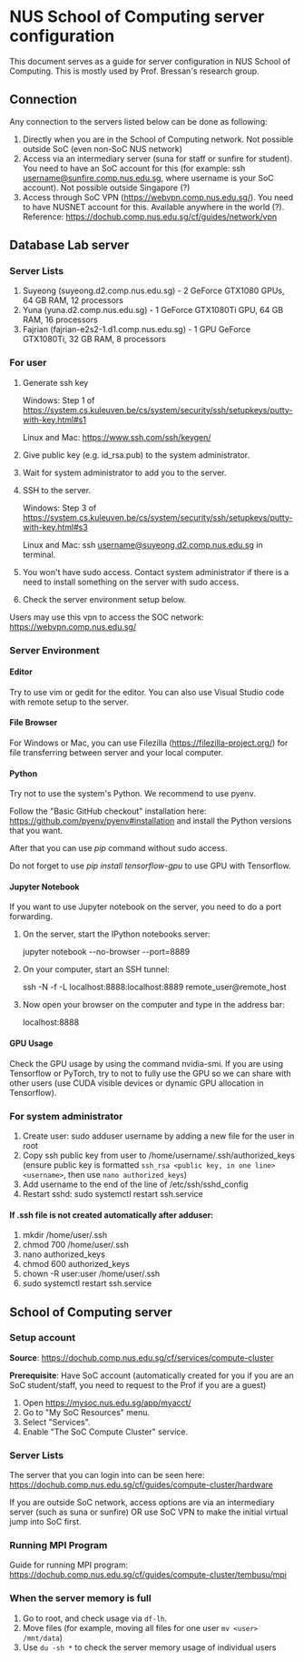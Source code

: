 # NUS School of Computing server configuration
This document serves as a guide for server configuration in NUS School of Computing. This is mostly used by Prof. Bressan's research group.

Connection
--------
Any connection to the servers listed below can be done as following:
1. Directly when you are in the School of Computing network. Not possible outside SoC (even non-SoC NUS network) 
2. Access via an intermediary server (suna for staff or sunfire for student). You need to have an SoC account for this (for example: ssh username@sunfire.comp.nus.edu.sg, where username is your SoC account). Not possible outside Singapore (?) 
3. Access through SoC VPN (https://webvpn.comp.nus.edu.sg/). You need to have NUSNET account for this. Available anywhere in the world (?). Reference: https://dochub.comp.nus.edu.sg/cf/guides/network/vpn

Database Lab server
--------
### Server Lists
1. Suyeong (suyeong.d2.comp.nus.edu.sg) - 2 GeForce GTX1080 GPUs, 64 GB RAM, 12 processors 
2. Yuna (yuna.d2.comp.nus.edu.sg) - 1 GeForce GTX1080Ti GPU, 64 GB RAM, 16 processors
3. Fajrian (fajrian-e2s2-1.d1.comp.nus.edu.sg) - 1 GPU GeForce GTX1080Ti, 32 GB RAM, 8 processors

### For user
1. Generate ssh key

   Windows: Step 1 of https://system.cs.kuleuven.be/cs/system/security/ssh/setupkeys/putty-with-key.html#s1
   
   Linux and Mac: https://www.ssh.com/ssh/keygen/
   
2. Give public key (e.g. id_rsa.pub) to the system administrator.
3. Wait for system administrator to add you to the server.
3. SSH to the server.

   Windows: Step 3 of https://system.cs.kuleuven.be/cs/system/security/ssh/setupkeys/putty-with-key.html#s3
   
   Linux and Mac: ssh username@suyeong.d2.comp.nus.edu.sg in terminal.
   
4. You won't have sudo access. Contact system administrator if there is a need to install something on the server with sudo access.
5. Check the server environment setup below.

Users may use this vpn to access the SOC network: https://webvpn.comp.nus.edu.sg/

### Server Environment

#### Editor
Try to use vim or gedit for the editor. You can also use Visual Studio code with remote setup to the server.

#### File Browser
For Windows or Mac, you can use Filezilla (https://filezilla-project.org/) for file transferring between server and your local computer.

#### Python
Try not to use the system's Python. We recommend to use pyenv.

Follow the "Basic GitHub checkout" installation here: https://github.com/pyenv/pyenv#installation and install the Python versions that you want. 

After that you can use *pip* command without sudo access. 

Do not forget to use *pip install tensorflow-gpu* to use GPU with Tensorflow.

#### Jupyter Notebook
If you want to use Jupyter notebook on the server, you need to do a port forwarding.

1. On the server, start the IPython notebooks server:

   jupyter notebook --no-browser --port=8889

2. On your computer, start an SSH tunnel:

   ssh -N -f -L localhost:8888:localhost:8889 remote_user@remote_host

3. Now open your browser on the computer and type in the address bar:

   localhost:8888

#### GPU Usage
Check the GPU usage by using the command nvidia-smi.
If you are using Tensorflow or PyTorch, try to not to fully use the GPU so we can share with other users (use CUDA visible devices or dynamic GPU allocation in Tensorflow).

### For system administrator
1. Create user: sudo adduser username by adding a new file for the user in root
2. Copy ssh public key from user to /home/username/.ssh/authorized_keys (ensure public key is formatted ```ssh_rsa <public key, in one line> <username>```, then use ```nano authorized_keys```)
3. Add username to the end of the line of /etc/ssh/sshd_config 
4. Restart sshd: sudo systemctl restart ssh.service

#### If .ssh file is not created automatically after adduser:
1. mkdir /home/user/.ssh
2. chmod 700 /home/user/.ssh
3. nano authorized_keys
4. chmod 600 authorized_keys
5. chown -R user:user /home/user/.ssh
6. sudo systemctl restart ssh.service

School of Computing server
--------

### Setup account
<b>Source</b>: https://dochub.comp.nus.edu.sg/cf/services/compute-cluster

<b>Prerequisite</b>: Have SoC account (automatically created for you if you are an SoC student/staff, you need to request to the Prof if you are a guest)

1. Open https://mysoc.nus.edu.sg/app/myacct/
2. Go to "My SoC Resources" menu.
3. Select "Services".
4. Enable "The SoC Compute Cluster" service.

### Server Lists
The server that you can login into can be seen here: https://dochub.comp.nus.edu.sg/cf/guides/compute-cluster/hardware

If you are outside SoC network, access options are via an intermediary server (such as suna or sunfire) OR use SoC VPN to make the initial virtual jump into SoC first.

### Running MPI Program
Guide for running MPI program: https://dochub.comp.nus.edu.sg/cf/guides/compute-cluster/tembusu/mpi

### When the server memory is full
1. Go to root, and check usage via ```df-lh```.
2. Move files (for example, moving all files for one user ```mv <user> /mnt/data```)
3. Use ```du -sh *``` to check the server memory usage of individual users


